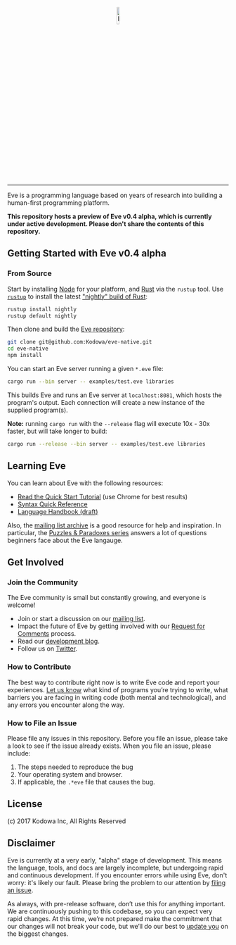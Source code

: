 <p align="center">
  <img src="http://www.witheve.com/logo.png" alt="Eve logo" width="10%" />
</p>

---
 
Eve is a programming language based on years of research into building a human-first programming platform. 

**This repository hosts a preview of Eve v0.4 alpha, which is currently under active development. Please don't share the contents of this repository.**

## Getting Started with Eve v0.4 alpha

### From Source

Start by installing [Node](https://nodejs.org/en/download/) for your platform, and [Rust](https://www.rust-lang.org/en-US/install.html) via the `rustup` tool. Use [`rustup`](https://www.rustup.rs) to install the latest ["nightly" build of Rust](https://github.com/rust-lang-nursery/rustup.rs/blob/master/README.md#working-with-nightly-rust):

```sh
rustup install nightly
rustup default nightly
```

Then clone and build the [Eve repository](https://github.com/kodowa/eve-native):

```sh
git clone git@github.com:Kodowa/eve-native.git
cd eve-native
npm install
```

You can start an Eve server running a given `*.eve` file:

```sh
cargo run --bin server -- examples/test.eve libraries
```

This builds Eve and runs an Eve server at `localhost:8081`, which hosts the program's output. Each connection will create a new instance of the supplied program(s).

**Note:** running `cargo run` with the `--release` flag will execute 10x - 30x faster, but will take longer to build:

```sh
cargo run --release --bin server -- examples/test.eve libraries
```

## Learning Eve

You can learn about Eve with the following resources:

- [Read the Quick Start Tutorial](http://play.witheve.com/) (use Chrome for best results)
- [Syntax Quick Reference](https://witheve.github.io/assets/docs/SyntaxReference.pdf)
- [Language Handbook (draft)](http://docs.witheve.com)

Also, the [mailing list archive](https://groups.google.com/forum/#!forum/eve-talk) is a good resource for help and inspiration. In particular, the [Puzzles & Paradoxes series](https://groups.google.com/forum/#!searchin/eve-talk/Puzzles$20$26$20Paradoxes%7Csort:date) answers a lot of questions beginners face about the Eve langauge.

## Get Involved

### Join the Community

The Eve community is small but constantly growing, and everyone is welcome!

- Join or start a discussion on our [mailing list](https://groups.google.com/forum/#!forum/eve-talk).
- Impact the future of Eve by getting involved with our [Request for Comments](https://github.com/witheve/rfcs) process.
- Read our [development blog](http://incidentalcomplexity.com/).
- Follow us on [Twitter](https://twitter.com/with_eve).

### How to Contribute

The best way to contribute right now is to write Eve code and report your experiences. [Let us know](https://groups.google.com/forum/#!forum/eve-talk) what kind of programs you’re trying to write, what barriers you are facing in writing code (both mental and technological), and any errors you encounter along the way.

### How to File an Issue

Please file any issues in this repository. Before you file an issue, please take a look to see if the issue already exists. When you file an issue, please include:

1. The steps needed to reproduce the bug
2. Your operating system and browser.
3. If applicable, the `.*eve` file that causes the bug.

## License

(c) 2017 Kodowa Inc, All Rights Reserved

## Disclaimer

Eve is currently at a very early, "alpha" stage of development. This means the language, tools, and docs are largely incomplete, but undergoing rapid and continuous development. If you encounter errors while using Eve, don't worry: it's likely our fault. Please bring the problem to our attention by [filing an issue](https://github.com/witheve/eve#how-to-file-an-issue).

As always, with pre-release software, don’t use this for anything important. We are continuously pushing to this codebase, so you can expect very rapid changes. At this time, we’re not prepared make the commitment that our changes will not break your code, but we’ll do our best to [update you](https://groups.google.com/forum/#!forum/eve-talk) on the biggest changes.
